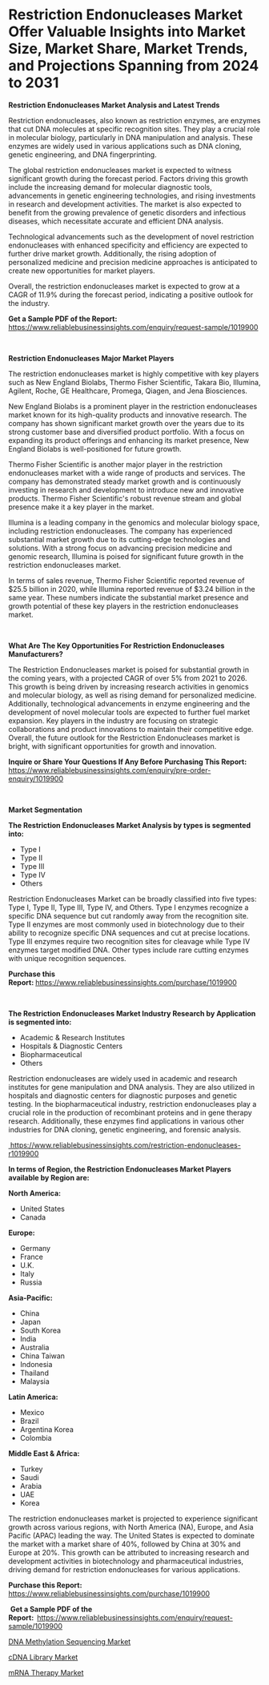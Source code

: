 <p><h1>Restriction Endonucleases Market Offer Valuable Insights into Market Size, Market Share, Market Trends, and Projections Spanning from 2024 to 2031</h1></p><p><strong>Restriction Endonucleases Market Analysis and Latest Trends</strong></p>
<p><p>Restriction endonucleases, also known as restriction enzymes, are enzymes that cut DNA molecules at specific recognition sites. They play a crucial role in molecular biology, particularly in DNA manipulation and analysis. These enzymes are widely used in various applications such as DNA cloning, genetic engineering, and DNA fingerprinting.</p><p>The global restriction endonucleases market is expected to witness significant growth during the forecast period. Factors driving this growth include the increasing demand for molecular diagnostic tools, advancements in genetic engineering technologies, and rising investments in research and development activities. The market is also expected to benefit from the growing prevalence of genetic disorders and infectious diseases, which necessitate accurate and efficient DNA analysis.</p><p>Technological advancements such as the development of novel restriction endonucleases with enhanced specificity and efficiency are expected to further drive market growth. Additionally, the rising adoption of personalized medicine and precision medicine approaches is anticipated to create new opportunities for market players.</p><p>Overall, the restriction endonucleases market is expected to grow at a CAGR of 11.9% during the forecast period, indicating a positive outlook for the industry.</p></p>
<p><strong>Get a Sample PDF of the Report:&nbsp;</strong> <a href="https://www.reliablebusinessinsights.com/enquiry/request-sample/1019900">https://www.reliablebusinessinsights.com/enquiry/request-sample/1019900</a></p>
<p>&nbsp;</p>
<p><strong>Restriction Endonucleases Major Market Players</strong></p>
<p><p>The restriction endonucleases market is highly competitive with key players such as New England Biolabs, Thermo Fisher Scientific, Takara Bio, Illumina, Agilent, Roche, GE Healthcare, Promega, Qiagen, and Jena Biosciences. </p><p>New England Biolabs is a prominent player in the restriction endonucleases market known for its high-quality products and innovative research. The company has shown significant market growth over the years due to its strong customer base and diversified product portfolio. With a focus on expanding its product offerings and enhancing its market presence, New England Biolabs is well-positioned for future growth.</p><p>Thermo Fisher Scientific is another major player in the restriction endonucleases market with a wide range of products and services. The company has demonstrated steady market growth and is continuously investing in research and development to introduce new and innovative products. Thermo Fisher Scientific's robust revenue stream and global presence make it a key player in the market.</p><p>Illumina is a leading company in the genomics and molecular biology space, including restriction endonucleases. The company has experienced substantial market growth due to its cutting-edge technologies and solutions. With a strong focus on advancing precision medicine and genomic research, Illumina is poised for significant future growth in the restriction endonucleases market.</p><p>In terms of sales revenue, Thermo Fisher Scientific reported revenue of $25.5 billion in 2020, while Illumina reported revenue of $3.24 billion in the same year. These numbers indicate the substantial market presence and growth potential of these key players in the restriction endonucleases market.</p></p>
<p>&nbsp;</p>
<p><strong>What Are The Key Opportunities For Restriction Endonucleases Manufacturers?</strong></p>
<p><p>The Restriction Endonucleases market is poised for substantial growth in the coming years, with a projected CAGR of over 5% from 2021 to 2026. This growth is being driven by increasing research activities in genomics and molecular biology, as well as rising demand for personalized medicine. Additionally, technological advancements in enzyme engineering and the development of novel molecular tools are expected to further fuel market expansion. Key players in the industry are focusing on strategic collaborations and product innovations to maintain their competitive edge. Overall, the future outlook for the Restriction Endonucleases market is bright, with significant opportunities for growth and innovation.</p></p>
<p><strong>Inquire or Share Your Questions If Any Before Purchasing This Report:</strong> <a href="https://www.reliablebusinessinsights.com/enquiry/pre-order-enquiry/1019900">https://www.reliablebusinessinsights.com/enquiry/pre-order-enquiry/1019900</a></p>
<p>&nbsp;</p>
<p><strong>Market Segmentation</strong></p>
<p><strong>The Restriction Endonucleases Market Analysis by types is segmented into:</strong></p>
<p><ul><li>Type I</li><li>Type II</li><li>Type III</li><li>Type IV</li><li>Others</li></ul></p>
<p><p>Restriction Endonucleases Market can be broadly classified into five types: Type I, Type II, Type III, Type IV, and Others. Type I enzymes recognize a specific DNA sequence but cut randomly away from the recognition site. Type II enzymes are most commonly used in biotechnology due to their ability to recognize specific DNA sequences and cut at precise locations. Type III enzymes require two recognition sites for cleavage while Type IV enzymes target modified DNA. Other types include rare cutting enzymes with unique recognition sequences.</p></p>
<p><strong>Purchase this Report:&nbsp;</strong><a href="https://www.reliablebusinessinsights.com/purchase/1019900">https://www.reliablebusinessinsights.com/purchase/1019900</a></p>
<p>&nbsp;</p>
<p><strong>The Restriction Endonucleases Market Industry Research by Application is segmented into:</strong></p>
<p><ul><li>Academic & Research Institutes</li><li>Hospitals & Diagnostic Centers</li><li>Biopharmaceutical</li><li>Others</li></ul></p>
<p><p>Restriction endonucleases are widely used in academic and research institutes for gene manipulation and DNA analysis. They are also utilized in hospitals and diagnostic centers for diagnostic purposes and genetic testing. In the biopharmaceutical industry, restriction endonucleases play a crucial role in the production of recombinant proteins and in gene therapy research. Additionally, these enzymes find applications in various other industries for DNA cloning, genetic engineering, and forensic analysis.</p></p>
<p><a href="https://www.reliablebusinessinsights.com/restriction-endonucleases-r1019900">&nbsp;https://www.reliablebusinessinsights.com/restriction-endonucleases-r1019900</a></p>
<p><strong>In terms of Region, the Restriction Endonucleases Market Players available by Region are:</strong></p>
<p>
    <p> <strong> North America: </strong>
        <ul>
            <li>United States</li>
            <li>Canada</li>
        </ul>
        </p> 
    <p> <strong> Europe: </strong>
        <ul>
            <li>Germany</li>
            <li>France</li>
            <li>U.K.</li>
            <li>Italy</li>
            <li>Russia</li>
        </ul>
        </p> 
    <p> <strong> Asia-Pacific: </strong>
        <ul>
            <li>China</li>
            <li>Japan</li>
            <li>South Korea</li>
            <li>India</li>
            <li>Australia</li>
            <li>China Taiwan</li>
            <li>Indonesia</li>
            <li>Thailand</li>
            <li>Malaysia</li>
        </ul>
        </p> 
    <p> <strong> Latin America: </strong>
        <ul>
            <li>Mexico</li>
            <li>Brazil</li>
            <li>Argentina Korea</li>
            <li>Colombia</li>
        </ul>
        </p> 
    <p> <strong> Middle East & Africa: </strong>
        <ul>
            <li>Turkey</li>
            <li>Saudi</li>
            <li>Arabia</li>
            <li>UAE</li>
            <li>Korea</li>
        </ul>
    </p>
    </p>
<p><p>The restriction endonucleases market is projected to experience significant growth across various regions, with North America (NA), Europe, and Asia Pacific (APAC) leading the way. The United States is expected to dominate the market with a market share of 40%, followed by China at 30% and Europe at 20%. This growth can be attributed to increasing research and development activities in biotechnology and pharmaceutical industries, driving demand for restriction endonucleases for various applications.</p></p>
<p><strong>Purchase this Report: </strong><a href="https://www.reliablebusinessinsights.com/purchase/1019900">https://www.reliablebusinessinsights.com/purchase/1019900</a></p>
<p>&nbsp;<strong>Get a Sample PDF of the Report:&nbsp;&nbsp;</strong><a href="https://www.reliablebusinessinsights.com/enquiry/request-sample/1019900">https://www.reliablebusinessinsights.com/enquiry/request-sample/1019900</a></p>
<p><strong></strong></p>
<p><p><a href="https://github.com/itulahketika112/Market-Research-Report-List-1/blob/main/dna-methylation-sequencing-market.md">DNA Methylation Sequencing Market</a></p><p><a href="https://github.com/waylose1223/Market-Research-Report-List-1/blob/main/cdna-library-market.md">cDNA Library Market</a></p><p><a href="https://github.com/NorbertYates/Market-Research-Report-List-5/blob/main/mrna-therapy-market.md">mRNA Therapy Market</a></p></p>